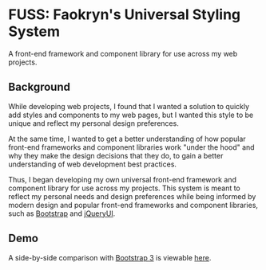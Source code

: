 # FUSS: Faokryn's Universal Styling System

A front-end framework and component library for use across my web projects.

## Background

While developing web projects, I found that I wanted a solution to quickly add styles and components to my web pages, but I wanted this style to be unique and reflect my personal design preferences.

At the same time, I wanted to get a better understanding of how popular front-end frameworks and component libraries work "under the hood" and why they make the design decisions that they do, to gain a better understanding of web development best practices.

Thus, I began developing my own universal front-end framework and component library for use across my projects. This system is meant to reflect my personal needs and design preferences while being informed by modern design and popular front-end frameworks and component libraries, such as [Bootstrap][1] and [jQueryUI][2].

## Demo

A side-by-side comparison with [Bootstrap 3][2] is viewable [here][4].

[1]:http://getbootstrap.com
[2]:https://getbootstrap.com/docs/3.3/
[3]:https://jqueryui.com
[4]:http://www.csh.rit.edu/~faokryn/fuss-demo/